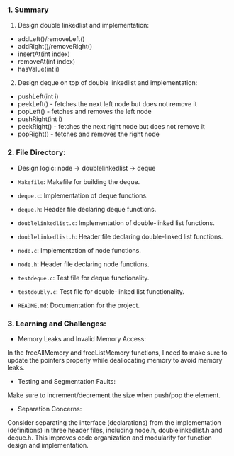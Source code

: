 ### 1. Summary
1.  Design double linkedlist and implementation: 

- addLeft()/removeLeft()
- addRight()/removeRight()
- insertAt(int index)
- removeAt(int index)
- hasValue(int i)

2. Design deque on top of double linkedlist and implementation:

- pushLeft(int i)
- peekLeft() - fetches the next left node but does not remove it
- popLeft() - fetches and removes the left node
- pushRight(int i)
- peekRight() - fetches the next right node but does not remove it
- popRight() - fetches and removes the right node

### 2. File Directory:
- Design logic: node -> doublelinkedlist -> deque
- `Makefile`: Makefile for building the deque.
- `deque.c`: Implementation of deque functions.
- `deque.h`: Header file declaring deque functions.

- `doublelinkedlist.c`: Implementation of double-linked list functions.
- `doublelinkedlist.h`: Header file declaring double-linked list functions.

- `node.c`: Implementation of node functions.
- `node.h`: Header file declaring node functions.


- `testdeque.c`: Test file for deque functionality.
- `testdoubly.c`: Test file for double-linked list functionality.
- `README.md`: Documentation for the project.

### 3. Learning and Challenges:
- Memory Leaks and Invalid Memory Access:

In the freeAllMemory and freeListMemory functions, I need to make sure to update the pointers properly while deallocating memory to avoid memory leaks.

- Testing and Segmentation Faults:

Make sure to increment/decrement the size when push/pop the element.

- Separation Concerns:

Consider separating the interface (declarations) from the implementation (definitions) in three header files, including node.h, doublelinkedlist.h and deque.h. This improves code organization and modularity for function design and implementation.
